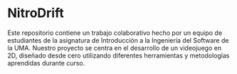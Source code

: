 # NitroDrift
Este repositorio contiene un trabajo colaborativo hecho por un equipo de estudiantes de la asignatura de Introducción a la Ingeniería del Software de la UMA. Nuestro proyecto se centra en el desarrollo de un videojuego en 2D, diseñado desde cero utilizando diferentes herramientas y metodologías aprendidas durante curso.
